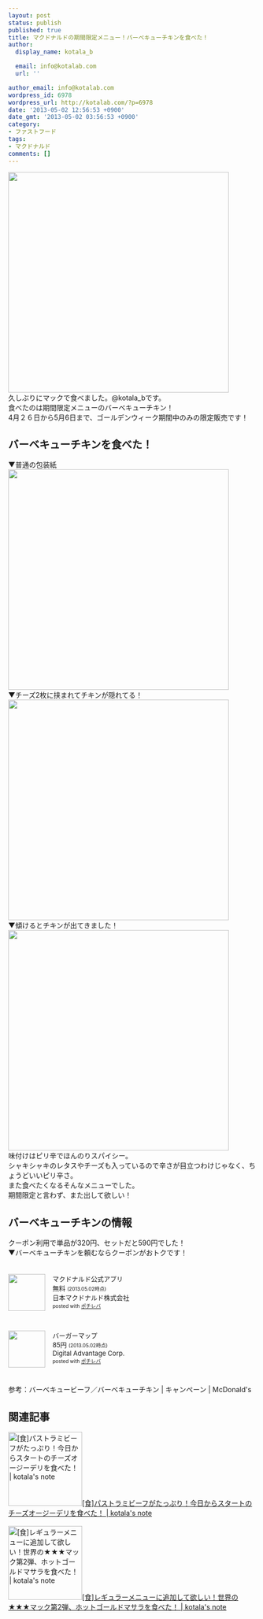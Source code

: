 ```yaml
---
layout: post
status: publish
published: true
title: マクドナルドの期間限定メニュー！バーベキューチキンを食べた！
author:
  display_name: kotala_b

  email: info@kotalab.com
  url: ''

author_email: info@kotalab.com
wordpress_id: 6978
wordpress_url: http://kotalab.com/?p=6978
date: '2013-05-02 12:56:53 +0900'
date_gmt: '2013-05-02 03:56:53 +0900'
category:
- ファストフード
tags:
- マクドナルド
comments: []
---
```

<p><img alt="" src="http://kotalab.com/wp-content/uploads/slooProImg_20130502125650.jpg" width="448" height="448" /><br />
久しぶりにマックで食べました。@kotala_bです。<br />
食べたのは期間限定メニューのバーベキューチキン！<br />
4月２６日から5月6日まで、ゴールデンウィーク期間中のみの限定販売です！<br />
<!--more--></p>
<h2>バーベキューチキンを食べた！</h2>
<p>▼普通の包装紙<br />
<img alt="" src="http://kotalab.com/wp-content/uploads/slooProImg_20130502125649.jpg" width="448" height="448" /><br />
▼チーズ2枚に挟まれてチキンが隠れてる！<br />
<img alt="" src="http://kotalab.com/wp-content/uploads/slooProImg_20130502125650.jpg" width="448" height="448" /><br />
▼傾けるとチキンが出てきました！<br />
<img alt="" src="http://kotalab.com/wp-content/uploads/slooProImg_20130502125646.jpg" width="448" height="448" /><br />
味付けはピリ辛でほんのりスパイシー。<br />
シャキシャキのレタスやチーズも入っているので辛さが目立つわけじゃなく、ちょうどいいピリ辛さ。<br />
また食べたくなるそんなメニューでした。<br />
期間限定と言わず、また出して欲しい！</p>
<h2>バーベキューチキンの情報</h2>
<p>クーポン利用で単品が320円、セットだと590円でした！<br />
▼バーベキューチキンを頼むならクーポンがおトクです！</p>
<div class="pochireba" style="text-align:left;font-size:small;padding:20px 0;/zoom: 1;overflow: hidden;"><span class="removed_link" title="http://click.linksynergy.com/fs-bin/click?id=d2yYUp776R4&amp;subid=&amp;offerid=94348.1&amp;type=3&amp;tmpid=3910&amp;RD_PARM1=https%253A%252F%252Fitunes.apple.com%252Fjp%252Fapp%252Fmakudonarudo-gong-shiapuri%252Fid413618155%253Fmt%253D8%2526uo%253D4"><img src="http://a336.phobos.apple.com/us/r1000/105/Purple/v4/f6/2b/b2/f62bb20c-8471-9426-a026-2e5b8715bb16/mzl.iregkxrj.png" width="75" height="75" style="float:left;margin:0 15px 0 0;" class="pochi_img" ></span>
<div class="pochi_info" style="text-align:left;/zoom: 1;overflow: hidden;">
<div class="pochi_name"><span class="removed_link" title="http://click.linksynergy.com/fs-bin/click?id=d2yYUp776R4&amp;subid=&amp;offerid=94348.1&amp;type=3&amp;tmpid=3910&amp;RD_PARM1=https%253A%252F%252Fitunes.apple.com%252Fjp%252Fapp%252Fmakudonarudo-gong-shiapuri%252Fid413618155%253Fmt%253D8%2526uo%253D4">マクドナルド公式アプリ</span></div>
<div class="pochi_price" style="display:inline;">無料</div>
<div class="pochi_time" style="font-size:x-small;display:inline;">(2013.05.02時点)</div>
<div class="pochi_seller"><span class="removed_link" title="http://click.linksynergy.com/fs-bin/click?id=d2yYUp776R4&amp;subid=&amp;offerid=94348.1&amp;type=3&amp;tmpid=3910&amp;RD_PARM1=https%253A%252F%252Fitunes.apple.com%252Fjp%252Fartist%252Fri-benmakudonarudo-zhu-shi%252Fid413618158%253Fuo%253D4">日本マクドナルド株式会社</span></div>
<div class="pochi_post" style="font-size:x-small;">posted with <a href="http://pochireba.com">ポチレバ</a></div>
</div>
<div class="pochireba-footer" style="clear: left"></div>
</div>
<div class="pochireba" style="text-align:left;font-size:small;padding:20px 0;/zoom: 1;overflow: hidden;"><span class="removed_link" title="http://click.linksynergy.com/fs-bin/click?id=d2yYUp776R4&amp;subid=&amp;offerid=94348.1&amp;type=3&amp;tmpid=3910&amp;RD_PARM1=https%253A%252F%252Fitunes.apple.com%252Fjp%252Fapp%252Fbagamappu%252Fid419531778%253Fmt%253D8%2526uo%253D4"><img src="http://a624.phobos.apple.com/us/r1000/062/Purple/v4/20/f4/c4/20f4c4bc-12d6-689c-0f35-c1d83b36dd14/mzl.pfaccgtb.png" width="75" height="75" style="float:left;margin:0 15px 0 0;" class="pochi_img" ></span>
<div class="pochi_info" style="text-align:left;/zoom: 1;overflow: hidden;">
<div class="pochi_name"><span class="removed_link" title="http://click.linksynergy.com/fs-bin/click?id=d2yYUp776R4&amp;subid=&amp;offerid=94348.1&amp;type=3&amp;tmpid=3910&amp;RD_PARM1=https%253A%252F%252Fitunes.apple.com%252Fjp%252Fapp%252Fbagamappu%252Fid419531778%253Fmt%253D8%2526uo%253D4">バーガーマップ</span></div>
<div class="pochi_price" style="display:inline;">85円</div>
<div class="pochi_time" style="font-size:x-small;display:inline;">(2013.05.02時点)</div>
<div class="pochi_seller"><span class="removed_link" title="http://click.linksynergy.com/fs-bin/click?id=d2yYUp776R4&amp;subid=&amp;offerid=94348.1&amp;type=3&amp;tmpid=3910&amp;RD_PARM1=https%253A%252F%252Fitunes.apple.com%252Fjp%252Fartist%252Fdigital-advantage-corp.%252Fid381680894%253Fuo%253D4">Digital Advantage Corp.</span></div>
<div class="pochi_post" style="font-size:x-small;">posted with <a href="http://pochireba.com">ポチレバ</a></div>
</div>
<div class="pochireba-footer" style="clear: left"></div>
</div>
<p>参考：<span class="removed_link" title="http://www.mcdonalds.co.jp/campaign/bbq/index.html#himitsu">バーベキュービーフ／バーベキューチキン | キャンペーン | McDonald's</span></p>
<h2 class="rele">関連記事</h2>
<p><a href="http://kotalab.com/world-mac-aus" target="_blank"><img  class="alignleft" src="http://kotalab.com/wp-content/uploads/cheesedeli_120831_02.jpg" alt="[食]パストラミビーフがたっぷり！今日からスタートのチーズオージーデリを食べた！ | kotala's note" width="150" /></a><a href="http://kotalab.com/world-mac-aus" target="_blank">[食]パストラミビーフがたっぷり！今日からスタートのチーズオージーデリを食べた！ | kotala's note</a><br style="clear:both;" /><br />
<a href="http://kotalab.com/world-mac-ind2" target="_blank"><img  class="alignleft" src="http://kotalab.com/wp-content/uploads/goldmasala_120810_02.jpg" alt="[食]レギュラーメニューに追加して欲しい！世界の★★★マック第2弾、ホットゴールドマサラを食べた！ | kotala's note" width="150" /></a><a href="http://kotalab.com/world-mac-ind2" target="_blank">[食]レギュラーメニューに追加して欲しい！世界の★★★マック第2弾、ホットゴールドマサラを食べた！ | kotala's note</a><br style="clear:both;" /></p>
